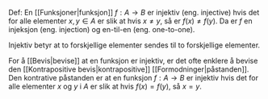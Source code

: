 Def:
En [[Funksjoner|funksjon]] $f:A\rightarrow B$ er injektiv (eng. injective) hvis det for alle elementer $x,y\in A$ er slik at hvis $x\neq y$, så er $f(x)\neq f(y)$. Da er $f$ en injeksjon (eng. injection) og en-til-en (eng. one-to-one).

Injektiv betyr at to forskjellige elementer sendes til to forskjellige elementer.

For å [[Bevis|bevise]] at en funksjon er injektiv, er det ofte enklere å bevise den [[Kontrapositive bevis|kontrapositive]] [[Formodninger|påstanden]]. Den kontrative påstanden er at en funksjon $f:A\rightarrow B$ er injektiv hvis det for alle elementer $x$ og $y$ i $A$ er slik at hvis $f(x)=f(y)$, så $x=y$.